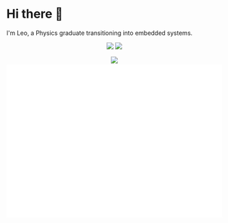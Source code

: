 # Hi there 👋

I'm Leo, a Physics graduate transitioning into embedded systems.

<p align="center">
  <img height="155px" src="https://github-readme-stats.vercel.app/api?username=leoyehx&show_icons=true&theme=nightowl" />
  <img height="155px" src="https://github-readme-stats.vercel.app/api/wakatime?username=leoyehx\&layout=compact&theme=nightowl" />
</p>

<p align="center">
  <img height="250px" src="https://github-readme-stats.vercel.app/api/top-langs/?username=leoyehx&layout=donut" />
  <img src="https://raw.githubusercontent.com/leoyehx/cf-stats/main/output/light_card.svg" />
</P>

<!--
**leoyehx/leoyehx** is a ✨ _special_ ✨ repository because its `README.md` (this file) appears on your GitHub profile.

Here are some ideas to get you started:

- 🔭 I’m currently working on ...
- 🌱 I’m currently learning ...
- 👯 I’m looking to collaborate on ...
- 🤔 I’m looking for help with ...
- 💬 Ask me about ...
- 📫 How to reach me: ...
- 😄 Pronouns: ...
- ⚡ Fun fact: ...
-->
